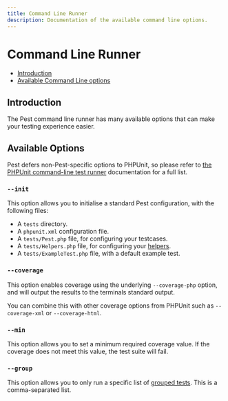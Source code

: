 ```yaml
---
title: Command Line Runner
description: Documentation of the available command line options.
---
```


# Command Line Runner

- [Introduction](#introduction)
- [Available Command Line options](#available-options)

<a name="introduction"></a>
## Introduction

The Pest command line runner has many available options that can make your testing experience easier.

<a name="available-options"></a>
## Available Options

Pest defers non-Pest-specific options to PHPUnit, so please refer to [the PHPUnit command-line test runner](https://phpunit.readthedocs.io/en/latest/textui.html#command-line-options) documentation for a full list.

### `--init`

This option allows you to initialise a standard Pest configuration, with the following files:

- A `tests` directory.
- A `phpunit.xml` configuration file.
- A `tests/Pest.php` file, for configuring your testcases.
- A `tests/Helpers.php` file, for configuring your [helpers](/docs/helpers).
- A `tests/ExampleTest.php` file, with a default example test.

### `--coverage`

This option enables coverage using the underlying `--coverage-php` option, and will output the results to the terminals standard output.

You can combine this with other coverage options from PHPUnit such as `--coverage-xml` or `--coverage-html`.

### `--min`

This option allows you to set a minimum required coverage value. If the coverage does not meet this value, the test suite will fail.

### `--group`

This option allows you to only run a specific list of [grouped tests](/docs/groups). This is a comma-separated list.
